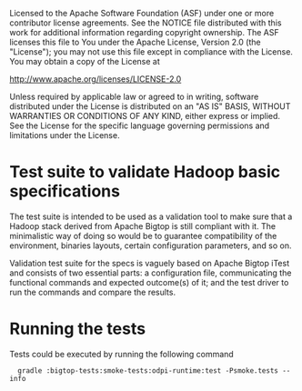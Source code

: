 Licensed to the Apache Software Foundation (ASF) under one or more
contributor license agreements. See the NOTICE file distributed with
this work for additional information regarding copyright ownership.
The ASF licenses this file to You under the Apache License, Version 2.0
(the "License"); you may not use this file except in compliance with
the License. You may obtain a copy of the License at

http://www.apache.org/licenses/LICENSE-2.0

Unless required by applicable law or agreed to in writing, software
distributed under the License is distributed on an "AS IS" BASIS,
WITHOUT WARRANTIES OR CONDITIONS OF ANY KIND, either express or implied.
See the License for the specific language governing permissions and
limitations under the License.

Test suite to validate Hadoop basic specifications
==================================================

The test suite is intended to be used as a validation tool to make sure that a
Hadoop stack derived from Apache Bigtop is still compliant with it. The
minimalistic way of doing so would be to guarantee compatibility of the
environment, binaries layouts, certain configuration parameters, and so on.

Validation test suite for the specs is vaguely based on Apache Bigtop iTest and
consists of two essential parts: a configuration file, communicating the 
functional commands and expected outcome(s) of it; and the test driver to run
the commands and compare the results.
 
Running the tests
=================

Tests could be executed by running the following command 
```
  gradle :bigtop-tests:smoke-tests:odpi-runtime:test -Psmoke.tests --info
```
